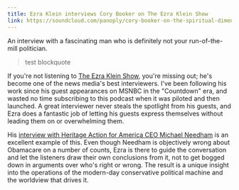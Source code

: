 ```yaml
---
title: Ezra Klein interviews Cory Booker on The Ezra Klein Show
link: https://soundcloud.com/panoply/cory-booker-on-the-spiritual-dimension-of-politics
---
```


An interview with a fascinating man who is definitely not your run-of-the-mill
politician.

> test blockquote

If you're not listening to [The Ezra Klein Show][], you're missing out; he's
become one of the news media's best interviewers. I've been following his work
since his guest appearances on MSNBC in the "Countdown" era, and wasted no time
subscribing to this podcast when it was piloted and then launched. A great
interviewer never steals the spotlight from his guests, and Ezra does a
fantastic job of letting his guests express themselves without leading them on
or overwhelming them.

His [interview with Heritage Action for America CEO Michael Needham][] is an
excellent example of this. Even though Needham is objectively wrong about
Obamacare on a number of counts, Ezra is there to guide the conversation and let
the listeners draw their own conclusions from it, not to get bogged down in
arguments over who's right or wrong. The result is a unique insight into the
operations of the modern-day conservative political machine and the worldview
that drives it.



[The Ezra Klein Show]: https://itunes.apple.com/us/podcast/the-ezra-klein-show/id1081584611
[interview with Heritage Action for America CEO Michael Needham]: https://soundcloud.com/panoply/michael-needham-on-the-republican-partys-crack-up
